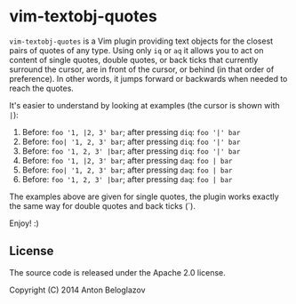# vim-textobj-quotes

`vim-textobj-quotes` is a Vim plugin providing text objects for the closest
pairs of quotes of any type. Using only `iq` or `aq` it allows you to act on
content of single quotes, double quotes, or back ticks that currently surround
the cursor, are in front of the cursor, or behind (in that order of preference).
In other words, it jumps forward or backwards when needed to reach the quotes.

It's easier to understand by looking at examples (the cursor is shown with `|`):

1. Before: `foo '1, |2, 3' bar`; after pressing `diq`: `foo '|' bar`
2. Before: `foo| '1, 2, 3' bar`; after pressing `diq`: `foo '|' bar`
3. Before: `foo '1, 2, 3' |bar`; after pressing `diq`: `foo '|' bar`
4. Before: `foo '1, |2, 3' bar`; after pressing `daq`: `foo | bar`
5. Before: `foo| '1, 2, 3' bar`; after pressing `daq`: `foo | bar`
6. Before: `foo '1, 2, 3' |bar`; after pressing `daq`: `foo | bar`

The examples above are given for single quotes, the plugin works exactly the
same way for double quotes and back ticks (`).

Enjoy! :)


## License

The source code is released under the Apache 2.0 license.

Copyright (C) 2014 Anton Beloglazov
